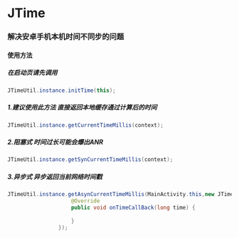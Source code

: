 # JTime
### 解决安卓手机本机时间不同步的问题<br>

#### 使用方法
##### 在启动页请先调用 
```java
JTimeUtil.instance.initTime(this);
```
##### 1.建议使用此方法 直接返回本地缓存通过计算后的时间
```java
JTimeUtil.instance.getCurrentTimeMillis(context);
```
##### 2.阻塞式 时间过长可能会爆出ANR
```java
JTimeUtil.instance.getSynCurrentTimeMillis(context);
```
##### 3.异步式 异步返回当前网络时间戳
```java
JTimeUtil.instance.getAsynCurrentTimeMillis(MainActivity.this,new JTimeUtil.TimeCallBack(){
                    @Override
                    public void onTimeCallBack(long time) {
                        
                    }
                });
```
